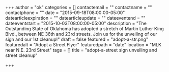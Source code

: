 +++
author = "ok"
categories = []
contactemail = ""
contactname = ""
contactphone = ""
date = "2015-09-18T08:00:00-05:00"
datearticleexpiration = ""
datearticleupdate = ""
dateeventend = ""
dateeventstart = "2015-10-03T08:00:00-05:00"
description = "The Outstanding State of Oklahoma has adopted a stretch of Martin Luther King Blvd., between NE 36th and 23rd streets. Join us for the unveiling of our sign and our 1st cleanup!"
draft = false
featured = "adopt-a-str.png"
featuredalt = "Adopt a Street Flyer"
featuredpath = "date"
location = "MLK near N.E. 23rd Street"
tags = []
title = "adopt-a-street sign unveiling and street cleanup"

+++

